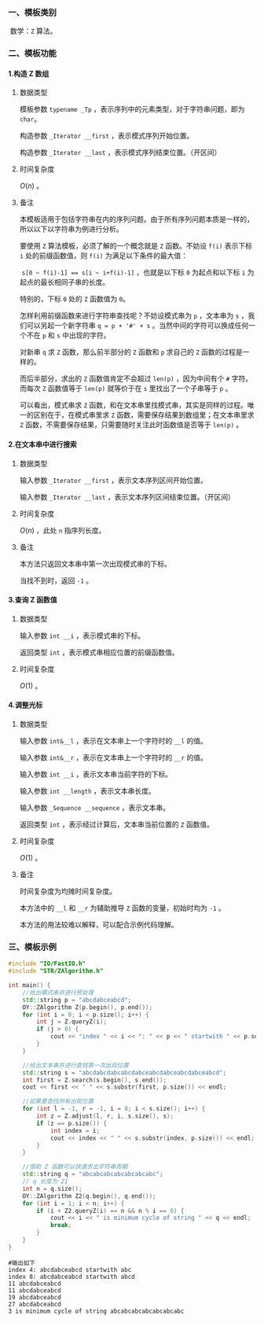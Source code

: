 ### 一、模板类别

​	数学：`Z` 算法。

### 二、模板功能

#### 1.构造 Z 数组

1. 数据类型

   模板参数 `typename _Tp` ，表示序列中的元素类型，对于字符串问题，即为 `char`。

   构造参数 `_Iterator __first` ，表示模式序列开始位置。

   构造参数 `_Iterator __last` ，表示模式序列结束位置。（开区间）

2. 时间复杂度

   $O(n)$ 。

3. 备注

   本模板适用于包括字符串在内的序列问题。由于所有序列问题本质是一样的，所以以下以字符串为例进行分析。

   要使用 `Z` 算法模板，必须了解的一个概念就是 `Z` 函数。不妨设 `f(i)` 表示下标 `i` 处的前缀函数值，则 `f(i)` 为满足以下条件的最大值：

   ​	` s[0 ~ f(i)-1] == s[i ~ i+f(i)-1] ` ，也就是以下标 `0` 为起点和以下标 `i` 为起点的最长相同子串的长度。

   特别的，下标 `0` 处的 `Z` 函数值为 `0`。

   怎样利用前缀函数来进行字符串查找呢？不妨设模式串为 `p` ，文本串为 `s` ，我们可以另起一个新字符串 `q = p + '#' + s` 。当然中间的字符可以换成任何一个不在 `p` 和 `s` 中出现的字符。

   对新串 `q` 求 `Z` 函数，那么前半部分的 `Z` 函数和 `p` 求自己的 `Z` 函数的过程是一样的。

   而后半部分，求出的 `Z` 函数值肯定不会超过 `len(p)` ，因为中间有个 `#` 字符。而每次 `Z` 函数值等于 `len(p)` 就等价于在 `s` 里找出了一个子串等于 `p` 。

   可以看出，模式串求 `Z` 函数，和在文本串里找模式串，其实是同样的过程。唯一的区别在于，在模式串里求 `Z` 函数，需要保存结果到数组里；在文本串里求 `Z` 函数，不需要保存结果，只需要随时关注此时函数值是否等于 `len(p)` 。

#### 2.在文本串中进行搜索

1. 数据类型

   输入参数 `_Iterator __first` ，表示文本序列区间开始位置。

   输入参数 `_Iterator __last` ，表示文本序列区间结束位置。（开区间）

2. 时间复杂度

   $O(n)$ ，此处 `n` 指序列长度。

3. 备注

   本方法只返回文本串中第一次出现模式串的下标。
   
   当找不到时，返回 `-1` 。

#### 3.查询 Z 函数值

1. 数据类型

   输入参数 `int __i` ，表示模式串的下标。

   返回类型 `int` ，表示模式串相应位置的前缀函数值。

2. 时间复杂度

   $O(1)$ 。

#### 4.调整光标

1. 数据类型

   输入参数 `int&__l` ，表示在文本串上一个字符时的 `__l` 的值。

   输入参数 `int&__r` ，表示在文本串上一个字符时的 `__r` 的值。

   输入参数 `int __i` ，表示文本串当前字符的下标。

   输入参数 `int __length` ，表示文本串长度。

   输入参数 `_Sequence __sequence` ，表示文本串。

   返回类型 `int` ，表示经过计算后，文本串当前位置的 `Z` 函数值。

2. 时间复杂度

    $O(1)$ 。

3. 备注

   时间复杂度为均摊时间复杂度。

   本方法中的 `__l` 和 `__r` 为辅助推导 `Z` 函数的变量，初始时均为 `-1`  。
   
   本方法的用法较难以解释，可以配合示例代码理解。

### 三、模板示例

```c++
#include "IO/FastIO.h"
#include "STR/ZAlgorithm.h"

int main() {
    //给出模式串并进行预处理
    std::string p = "abcdabceabcd";
    OY::ZAlgorithm Z(p.begin(), p.end());
    for (int i = 0; i < p.size(); i++) {
        int j = Z.queryZ(i);
        if (j > 0) {
            cout << "index " << i << ": " << p << " startwith " << p.substr(i, j) << endl;
        }
    }

    //给出文本串并进行查找第一次出现位置
    std::string s = "abcdabcdabcabcdabceabcdabceabcdabceabcd";
    int first = Z.search(s.begin(), s.end());
    cout << first << " " << s.substr(first, p.size()) << endl;

    //如果要查找所有出现位置
    for (int l = -1, r = -1, i = 0; i < s.size(); i++) {
        int z = Z.adjust(l, r, i, s.size(), s);
        if (z == p.size()) {
            int index = i;
            cout << index << " " << s.substr(index, p.size()) << endl;
        }
    }

    //借助 Z 函数可以快速求出字符串周期
    std::string q = "abcabcabcabcabcabcabc";
    // q 长度为 21
    int n = q.size();
    OY::ZAlgorithm Z2(q.begin(), q.end());
    for (int i = 1; i < n; i++) {
        if (i + Z2.queryZ(i) == n && n % i == 0) {
            cout << i << " is minimum cycle of string " << q << endl;
            break;
        }
    }
}
```

```
#输出如下
index 4: abcdabceabcd startwith abc
index 8: abcdabceabcd startwith abcd
11 abcdabceabcd
11 abcdabceabcd
19 abcdabceabcd
27 abcdabceabcd
3 is minimum cycle of string abcabcabcabcabcabcabc

```

